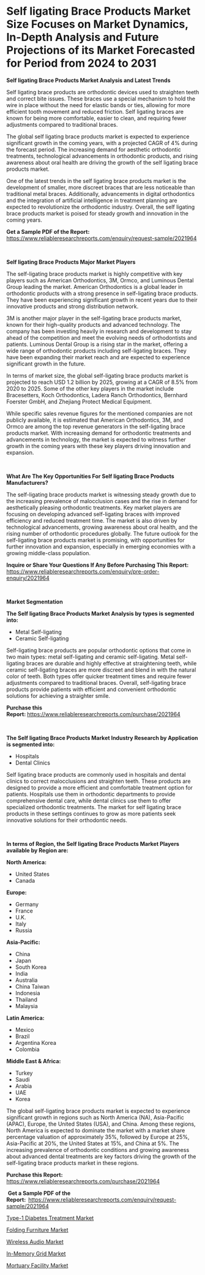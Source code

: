 <p><h1>Self ligating Brace Products Market Size Focuses on Market Dynamics, In-Depth Analysis and Future Projections of its Market Forecasted for Period from 2024 to 2031</h1></p><p><strong>Self ligating Brace Products Market Analysis and Latest Trends</strong></p>
<p><p>Self ligating brace products are orthodontic devices used to straighten teeth and correct bite issues. These braces use a special mechanism to hold the wire in place without the need for elastic bands or ties, allowing for more efficient tooth movement and reduced friction. Self ligating braces are known for being more comfortable, easier to clean, and requiring fewer adjustments compared to traditional braces.</p><p>The global self ligating brace products market is expected to experience significant growth in the coming years, with a projected CAGR of 4% during the forecast period. The increasing demand for aesthetic orthodontic treatments, technological advancements in orthodontic products, and rising awareness about oral health are driving the growth of the self ligating brace products market.</p><p>One of the latest trends in the self ligating brace products market is the development of smaller, more discreet braces that are less noticeable than traditional metal braces. Additionally, advancements in digital orthodontics and the integration of artificial intelligence in treatment planning are expected to revolutionize the orthodontic industry. Overall, the self ligating brace products market is poised for steady growth and innovation in the coming years.</p></p>
<p><strong>Get a Sample PDF of the Report:&nbsp;</strong> <a href="https://www.reliableresearchreports.com/enquiry/request-sample/2021964">https://www.reliableresearchreports.com/enquiry/request-sample/2021964</a></p>
<p>&nbsp;</p>
<p><strong>Self ligating Brace Products Major Market Players</strong></p>
<p><p>The self-ligating brace products market is highly competitive with key players such as American Orthodontics, 3M, Ormco, and Luminous Dental Group leading the market. American Orthodontics is a global leader in orthodontic products with a strong presence in self-ligating brace products. They have been experiencing significant growth in recent years due to their innovative products and strong distribution network.</p><p>3M is another major player in the self-ligating brace products market, known for their high-quality products and advanced technology. The company has been investing heavily in research and development to stay ahead of the competition and meet the evolving needs of orthodontists and patients. Luminous Dental Group is a rising star in the market, offering a wide range of orthodontic products including self-ligating braces. They have been expanding their market reach and are expected to experience significant growth in the future.</p><p>In terms of market size, the global self-ligating brace products market is projected to reach USD 1.2 billion by 2025, growing at a CAGR of 8.5% from 2020 to 2025. Some of the other key players in the market include Bracesetters, Koch Orthodontics, Ladera Ranch Orthodontics, Bernhard Foerster GmbH, and Zhejiang Protect Medical Equipment.</p><p>While specific sales revenue figures for the mentioned companies are not publicly available, it is estimated that American Orthodontics, 3M, and Ormco are among the top revenue generators in the self-ligating brace products market. With increasing demand for orthodontic treatments and advancements in technology, the market is expected to witness further growth in the coming years with these key players driving innovation and expansion.</p></p>
<p>&nbsp;</p>
<p><strong>What Are The Key Opportunities For Self ligating Brace Products Manufacturers?</strong></p>
<p><p>The self-ligating brace products market is witnessing steady growth due to the increasing prevalence of malocclusion cases and the rise in demand for aesthetically pleasing orthodontic treatments. Key market players are focusing on developing advanced self-ligating braces with improved efficiency and reduced treatment time. The market is also driven by technological advancements, growing awareness about oral health, and the rising number of orthodontic procedures globally. The future outlook for the self-ligating brace products market is promising, with opportunities for further innovation and expansion, especially in emerging economies with a growing middle-class population.</p></p>
<p><strong>Inquire or Share Your Questions If Any Before Purchasing This Report:</strong> <a href="https://www.reliableresearchreports.com/enquiry/pre-order-enquiry/2021964">https://www.reliableresearchreports.com/enquiry/pre-order-enquiry/2021964</a></p>
<p>&nbsp;</p>
<p><strong>Market Segmentation</strong></p>
<p><strong>The Self ligating Brace Products Market Analysis by types is segmented into:</strong></p>
<p><ul><li>Metal Self-ligating</li><li>Ceramic Self-ligating</li></ul></p>
<p><p>Self-ligating brace products are popular orthodontic options that come in two main types: metal self-ligating and ceramic self-ligating. Metal self-ligating braces are durable and highly effective at straightening teeth, while ceramic self-ligating braces are more discreet and blend in with the natural color of teeth. Both types offer quicker treatment times and require fewer adjustments compared to traditional braces. Overall, self-ligating brace products provide patients with efficient and convenient orthodontic solutions for achieving a straighter smile.</p></p>
<p><strong>Purchase this Report:&nbsp;</strong><a href="https://www.reliableresearchreports.com/purchase/2021964">https://www.reliableresearchreports.com/purchase/2021964</a></p>
<p>&nbsp;</p>
<p><strong>The Self ligating Brace Products Market Industry Research by Application is segmented into:</strong></p>
<p><ul><li>Hospitals</li><li>Dental Clinics</li></ul></p>
<p><p>Self ligating brace products are commonly used in hospitals and dental clinics to correct malocclusions and straighten teeth. These products are designed to provide a more efficient and comfortable treatment option for patients. Hospitals use them in orthodontic departments to provide comprehensive dental care, while dental clinics use them to offer specialized orthodontic treatments. The market for self ligating brace products in these settings continues to grow as more patients seek innovative solutions for their orthodontic needs.</p></p>
<p>&nbsp;</p>
<p><strong>In terms of Region, the Self ligating Brace Products Market Players available by Region are:</strong></p>
<p>
    <p> <strong> North America: </strong>
        <ul>
            <li>United States</li>
            <li>Canada</li>
        </ul>
        </p> 
    <p> <strong> Europe: </strong>
        <ul>
            <li>Germany</li>
            <li>France</li>
            <li>U.K.</li>
            <li>Italy</li>
            <li>Russia</li>
        </ul>
        </p> 
    <p> <strong> Asia-Pacific: </strong>
        <ul>
            <li>China</li>
            <li>Japan</li>
            <li>South Korea</li>
            <li>India</li>
            <li>Australia</li>
            <li>China Taiwan</li>
            <li>Indonesia</li>
            <li>Thailand</li>
            <li>Malaysia</li>
        </ul>
        </p> 
    <p> <strong> Latin America: </strong>
        <ul>
            <li>Mexico</li>
            <li>Brazil</li>
            <li>Argentina Korea</li>
            <li>Colombia</li>
        </ul>
        </p> 
    <p> <strong> Middle East & Africa: </strong>
        <ul>
            <li>Turkey</li>
            <li>Saudi</li>
            <li>Arabia</li>
            <li>UAE</li>
            <li>Korea</li>
        </ul>
    </p>
    </p>
<p><p>The global self-ligating brace products market is expected to experience significant growth in regions such as North America (NA), Asia-Pacific (APAC), Europe, the United States (USA), and China. Among these regions, North America is expected to dominate the market with a market share percentage valuation of approximately 35%, followed by Europe at 25%, Asia-Pacific at 20%, the United States at 15%, and China at 5%. The increasing prevalence of orthodontic conditions and growing awareness about advanced dental treatments are key factors driving the growth of the self-ligating brace products market in these regions.</p></p>
<p><strong>Purchase this Report: </strong><a href="https://www.reliableresearchreports.com/purchase/2021964">https://www.reliableresearchreports.com/purchase/2021964</a></p>
<p>&nbsp;<strong>Get a Sample PDF of the Report:&nbsp;&nbsp;</strong><a href="https://www.reliableresearchreports.com/enquiry/request-sample/2021964">https://www.reliableresearchreports.com/enquiry/request-sample/2021964</a></p>
<p><strong></strong></p>
<p><p><a href="https://iodized-pantydraco-05c.notion.site/Type-1-Diabetes-Treatment-Market-Size-Growth-Outlook-from-2024-to-2031-projecting-at-Market-s-Tren-5382de4060e648c7bfb9f03ecbcf8179">Type-1 Diabetes Treatment Market</a></p><p><a href="https://view.publitas.com/reportprime-1/folding-furniture-market-analysis-and-market-size-global-industry-overview-market-segmentation-and-forecast-2024-to-2031/">Folding Furniture Market</a></p><p><a href="https://view.publitas.com/reportprime-1/wireless-audio-market-insights-market-players-and-forecast-till-2031/">Wireless Audio Market</a></p><p><a href="https://noble-drawer-34c.notion.site/In-Memory-Grid-Market-Size-and-Growth-Market-Segmentation-Regional-and-Country-Breakdowns-and-Mar-b2535274c5aa43bbb2d642f77b2c5c5b">In-Memory Grid Market</a></p><p><a href="https://three-jumbo-f6d.notion.site/Mortuary-Facility-Market-Analysis-and-Market-Size-Global-Industry-Overview-Market-Segmentation-and-47dff1b427cb4e5d947cc526da807d69">Mortuary Facility Market</a></p></p>